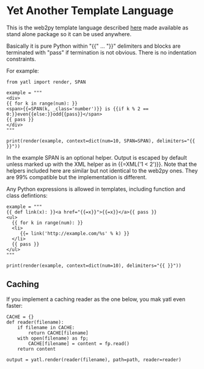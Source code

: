 # Yet Another Template Language

This is the web2py template language described [here](http://web2py.com/books/default/chapter/29/05/the-views) made available as stand alone package so it can be used anywhere.

Basically it is pure Python within "{{" ... "}}" delimiters and blocks are terminated with "pass" if termination is not obvious. There is no indentation constraints.

For example:

```
from yatl import render, SPAN

example = """
<div> 
{{ for k in range(num): }}
<span>{{=SPAN(k, _class='number')}} is {{if k % 2 == 0:}}even{{else:}}odd{{pass}}</span>
{{ pass }}
</div>
"""

print(render(example, context=dict(num=10, SPAN=SPAN), delimiters="{{ }}"))
```

In the example SPAN is an optional helper.
Output is escaped by default unless marked up with the XML helper as in {{=XML('1 < 2')}}.
Note that the helpers included here are similar but not identical to the web2py ones.
They are 99% compatible but the implementation is different.

Any Python expressions is allowed in templates, including function and class defintions:

```
example = """
{{ def link(x): }}<a href="{{=x}}">{{=x}}</a>{{ pass }}
<ul>
  {{ for k in range(num): }}
  <li>
     {{= link('http://example.com/%s' % k) }}
  </li>
  {{ pass }}
</ul>
"""

print(render(example, context=dict(num=10), delimiters="{{ }}"))
```

## Caching

If you implement a caching reader as the one below, you mak yatl even faster:

```
CACHE = {}
def reader(filename):
    if filename in CACHE:
        return CACHE[filename]
    with open(filename) as fp;
        CACHE[filename] = content = fp.read()
    return content
      
output = yatl.render(reader(filename), path=path, reader=reader)
```

